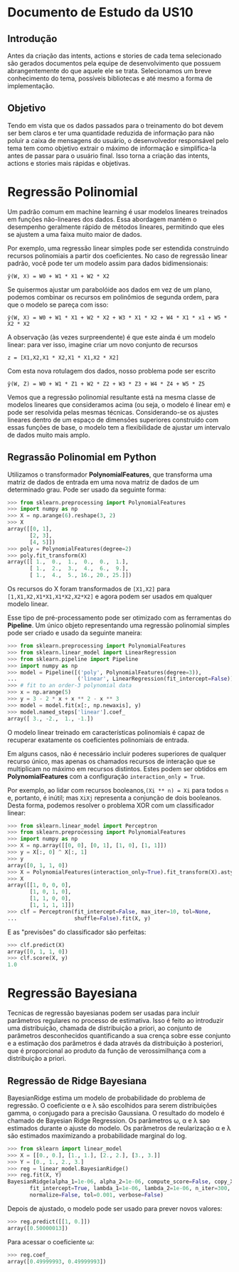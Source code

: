 # Documento de Estudo da US10

## Introdução

Antes da criação das intents, actions e stories de cada tema selecionado são gerados documentos pela equipe de desenvolvimento que possuem abrangentemente do que aquele ele se trata. Selecionamos um breve conhecimento do tema, possíveis bibliotecas e até mesmo a forma de implementação.

## Objetivo

Tendo em vista que os dados passados para o treinamento do bot devem ser bem claros e ter uma quantidade reduzida de informação para não poluir a caixa de mensagens do usuário, o desenvolvedor responsável pelo tema tem como objetivo extrair o máximo de informação e simplifica-la antes de passar para o usuário final. Isso torna a criação das intents, actions e stories mais rápidas e objetivas.

# Regressão Polinomial

Um padrão comum em machine learning é usar modelos lineares treinados em funções não-lineares dos dados. Essa abordagem mantém o desempenho geralmente rápido de métodos lineares, permitindo que eles se ajustem a uma faixa muito maior de dados.

Por exemplo, uma regressão linear simples pode ser estendida construindo recursos polinomiais a partir dos coeficientes. No caso de regressão linear padrão, você pode ter um modelo assim para dados bidimensionais:

`ŷ(W, X) = W0 + W1 * X1 + W2 * X2`

Se quisermos ajustar um parabolóide aos dados em vez de um plano, podemos combinar os recursos em polinômios de segunda ordem, para que o modelo se pareça com isso:

`ŷ(W, X) = W0 + W1 * X1 + W2 * X2 + W3 * X1 * X2 + W4 * X1 * x1 + W5 * X2 * X2`

A observação (às vezes surpreendente) é que este ainda é um modelo linear: para ver isso, imagine criar um novo conjunto de recursos

`z = [X1,X2,X1 * X2,X1 * X1,X2 * X2]`

Com esta nova rotulagem dos dados, nosso problema pode ser escrito

`ŷ(W, Z) = W0 + W1 * Z1 + W2 * Z2 + W3 * Z3 + W4 * Z4 + W5 * Z5`

Vemos que a regressão polinomial resultante está na mesma classe de modelos lineares que consideramos acima (ou seja, o modelo é linear em) e pode ser resolvida pelas mesmas técnicas. Considerando-se os ajustes lineares dentro de um espaço de dimensões superiores construído com essas funções de base, o modelo tem a flexibilidade de ajustar um intervalo de dados muito mais amplo.

## Regrassão Polinomial em Python

Utilizamos o transformador **PolynomialFeatures**, que transforma uma matriz de dados de entrada em uma nova matriz de dados de um determinado grau. Pode ser usado da seguinte forma:

```python
>>> from sklearn.preprocessing import PolynomialFeatures
>>> import numpy as np
>>> X = np.arange(6).reshape(3, 2)
>>> X
array([[0, 1],
       [2, 3],
       [4, 5]])
>>> poly = PolynomialFeatures(degree=2)
>>> poly.fit_transform(X)
array([[ 1.,  0.,  1.,  0.,  0.,  1.],
       [ 1.,  2.,  3.,  4.,  6.,  9.],
       [ 1.,  4.,  5., 16., 20., 25.]])
```

Os recursos do X foram transformados de `[X1,X2]` para `[1,X1,X2,X1*X1,X1*X2,X2*X2]` e agora podem ser usados ​​em qualquer modelo linear.

Esse tipo de pré-processamento pode ser otimizado com as ferramentas do **Pipeline**. Um único objeto representando uma regressão polinomial simples pode ser criado e usado da seguinte maneira:

```python
>>> from sklearn.preprocessing import PolynomialFeatures
>>> from sklearn.linear_model import LinearRegression
>>> from sklearn.pipeline import Pipeline
>>> import numpy as np
>>> model = Pipeline([('poly', PolynomialFeatures(degree=3)),
...                   ('linear', LinearRegression(fit_intercept=False))])
>>> # fit to an order-3 polynomial data
>>> x = np.arange(5)
>>> y = 3 - 2 * x + x ** 2 - x ** 3
>>> model = model.fit(x[:, np.newaxis], y)
>>> model.named_steps['linear'].coef_
array([ 3., -2.,  1., -1.])
```

O modelo linear treinado em características polinomiais é capaz de recuperar exatamente os coeficientes polinomiais de entrada.

Em alguns casos, não é necessário incluir poderes superiores de qualquer recurso único, mas apenas os chamados recursos de interação que se multiplicam no máximo em recursos distintos. Estes podem ser obtidos em **PolynomialFeatures** com a configuração `interaction_only = True`.

Por exemplo, ao lidar com recursos booleanos,`(Xi ** n) = Xi` para todos `n` e, portanto, é inútil; mas `XiXj` representa a conjunção de dois booleanos. Desta forma, podemos resolver o problema XOR com um classificador linear:

```python
>>> from sklearn.linear_model import Perceptron
>>> from sklearn.preprocessing import PolynomialFeatures
>>> import numpy as np
>>> X = np.array([[0, 0], [0, 1], [1, 0], [1, 1]])
>>> y = X[:, 0] ^ X[:, 1]
>>> y
array([0, 1, 1, 0])
>>> X = PolynomialFeatures(interaction_only=True).fit_transform(X).astype(int)
>>> X
array([[1, 0, 0, 0],
       [1, 0, 1, 0],
       [1, 1, 0, 0],
       [1, 1, 1, 1]])
>>> clf = Perceptron(fit_intercept=False, max_iter=10, tol=None,
...                  shuffle=False).fit(X, y)
```

E as "previsões" do classificador são perfeitas:

```python
>>> clf.predict(X)
array([0, 1, 1, 0])
>>> clf.score(X, y)
1.0
```

# Regressão Bayesiana

Tecnicas de regressão bayesianas podem ser usadas para incluir parâmetros regulares no processo de estimativa.
Isso é feito ao introduzir uma distribuição, chamada de distribuição a priori, ao conjunto de parâmetros desconhecidos quantificando a sua crença sobre esse conjunto e a estimação dos parâmetros é dada através da distribuição à posteriori, que é proporcional ao produto da função de verossimilhança com a distribuição a priori.

## Regressão de Ridge Bayesiana

BayesianRidge estima um modelo de probabilidade do problema de regressão. O coeficiente &alpha; e &lambda; são escolhidos para serem distribuições gamma, o conjugado para a precisão Gaussiana. O resultado do modelo é chamado de Bayesian Ridge Regression.
Os parâmetros &omega;, &alpha; e &lambda; sao estimados durante o ajuste do modelo. Os parâmetros de reularização &alpha; e &lambda; são estimados maximizando a probabilidade marginal do log.

```python
>>> from sklearn import linear_model
>>> X = [[0., 0.], [1., 1.], [2., 2.], [3., 3.]]
>>> Y = [0., 1., 2., 3.]
>>> reg = linear_model.BayesianRidge()
>>> reg.fit(X, Y)  
BayesianRidge(alpha_1=1e-06, alpha_2=1e-06, compute_score=False, copy_X=True,
       fit_intercept=True, lambda_1=1e-06, lambda_2=1e-06, n_iter=300,
       normalize=False, tol=0.001, verbose=False)
```

Depois de ajustado, o modelo pode ser usado para prever novos valores:

```python
>>> reg.predict([[1, 0.]])
array([0.50000013])
```
Para acessar o coeficiente &omega;:

```python
>>> reg.coef_
array([0.49999993, 0.49999993])
```